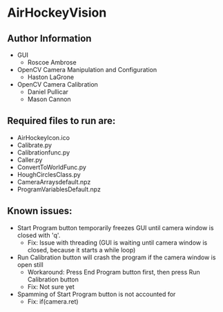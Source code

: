 # AirHockeyVision
## Author Information
- GUI
    - Roscoe Ambrose
- OpenCV Camera Manipulation and Configuration
    - Haston LaGrone
- OpenCV Camera Calibration
    - Daniel Pullicar
    - Mason Cannon

## Required files to run are:
- AirHockeyIcon.ico
- Calibrate.py
- Calibrationfunc.py
- Caller.py
- ConvertToWorldFunc.py
- HoughCirclesClass.py
- CameraArraysdefault.npz
- ProgramVariablesDefault.npz


## Known issues:
- Start Program button temporarily freezes GUI until camera window is closed with 'q'.
    - Fix: Issue with threading (GUI is waiting until camera window is closed, because it starts a while loop)
- Run Calibration button will crash the program if the camera window is open still
    - Workaround: Press End Program button first, then press Run Calibration button
    - Fix: Not sure yet
- Spamming of Start Program button is not accounted for
    - Fix: if(camera.ret) 
